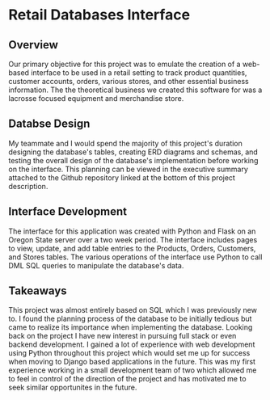 # Retail Databases Interface

## Overview

Our primary objective for this project was to emulate the creation of a web-based interface to be used in a retail setting to track
product quantities, customer accounts, orders, various stores, and other essential business information. The the theoretical business
we created this software for was a lacrosse focused equipment and merchandise store.

## Databse Design
                    
My teammate and I would spend the majority of this project's duration designing the database's tables, creating ERD diagrams and schemas,
and testing the overall design of the database's implementation before working on the interface. This planning can be viewed in the executive
summary attached to the Github repository linked at the bottom of this project description.

## Interface Development

The interface for this application was created with Python and Flask on an Oregon State server over a two week period. The interface includes
pages to view, update, and add table entries to the Products, Orders, Customers, and Stores tables. The various operations of the interface use 
Python to call DML SQL queries to manipulate the database's data. 

## Takeaways

This project was almost entirely based on SQL which I was previously new to. I found the planning process of the database to be initially tedious but came to realize its importance when implementing the database. Looking back on the project I have new interest in pursuing full stack or even backend development. I gained a lot of experience with web development using Python throughout this project which would set me up for success when moving to Django based applications in the future. This was my first experience working in a small development team of two which allowed me to feel in control of the direction of the project and has motivated me to seek similar opportunites in the future.
